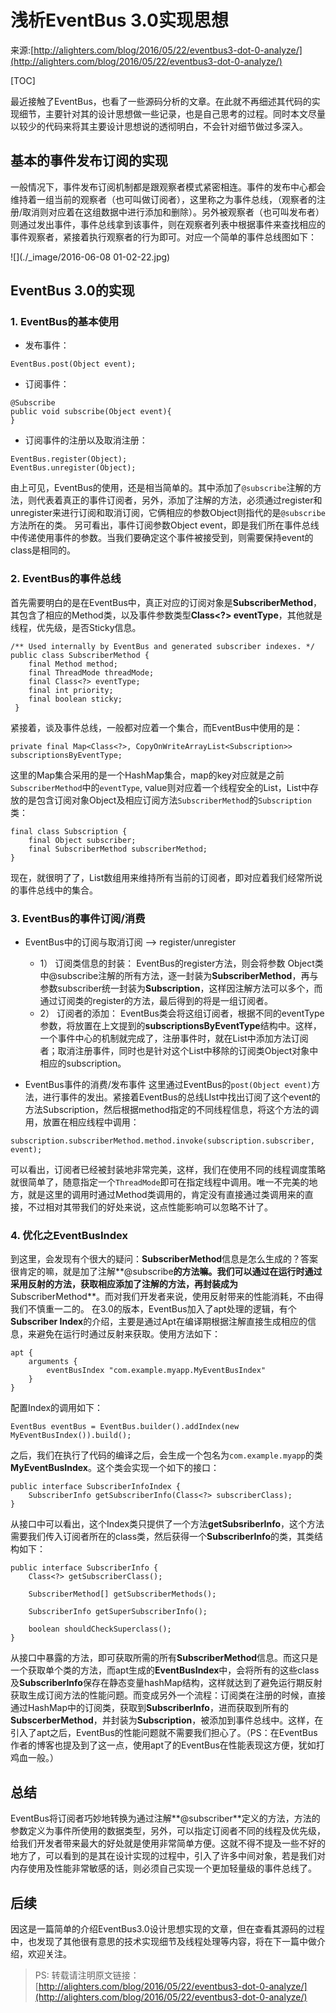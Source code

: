 # 浅析EventBus 3.0实现思想
来源:[http://alighters.com/blog/2016/05/22/eventbus3-dot-0-analyze/](http://alighters.com/blog/2016/05/22/eventbus3-dot-0-analyze/)

[TOC]

最近接触了EventBus，也看了一些源码分析的文章。在此就不再细述其代码的实现细节，主要针对其的设计思想做一些记录，也是自己思考的过程。同时本文尽量以较少的代码来将其主要设计思想说的透彻明白，不会针对细节做过多深入。

## 基本的事件发布订阅的实现

一般情况下，事件发布订阅机制都是跟观察者模式紧密相连。事件的发布中心都会维持着一组当前的观察者（也可叫做订阅者），这里称之为事件总线，（观察者的注册/取消则对应着在这组数据中进行添加和删除）。另外被观察者（也可叫发布者）则通过发出事件，事件总线拿到该事件，则在观察者列表中根据事件来查找相应的事件观察者，紧接着执行观察者的行为即可。对应一个简单的事件总线图如下：

![](./_image/2016-06-08 01-02-22.jpg)

## EventBus 3.0的实现

### 1. EventBus的基本使用
* 发布事件：

```
EventBus.post(Object event);
```

* 订阅事件：

```
@Subscribe
public void subscribe(Object event){
}
```

* 订阅事件的注册以及取消注册：

```
EventBus.register(Object);
EventBus.unregister(Object);
```

由上可见，EventBus的使用，还是相当简单的。其中添加了`@subscribe`注解的方法，则代表着真正的事件订阅者，另外，添加了注解的方法，必须通过register和unregister来进行订阅和取消订阅，它俩相应的参数Object则指代的是`@subscribe`方法所在的类。 另可看出，事件订阅参数Object event，即是我们所在事件总线中传递使用事件的参数。当我们要确定这个事件被接受到，则需要保持event的class是相同的。

### 2. EventBus的事件总线

首先需要明白的是在EventBus中，真正对应的订阅对象是**SubscriberMethod**，其包含了相应的Method类，以及事件参数类型**Class<?> eventType**，其他就是线程，优先级，是否Sticky信息。

```
/** Used internally by EventBus and generated subscriber indexes. */
public class SubscriberMethod {
    final Method method;
    final ThreadMode threadMode;
    final Class<?> eventType;
    final int priority;
    final boolean sticky;
 }
```
紧接着，谈及事件总线，一般都对应着一个集合，而EventBus中使用的是：

```
private final Map<Class<?>, CopyOnWriteArrayList<Subscription>> subscriptionsByEventType;
```

这里的Map集合采用的是一个HashMap集合，map的key对应就是之前`SubscriberMethod`中的`eventType`, value则对应着一个线程安全的List，List中存放的是包含订阅对象Object及相应订阅方法`SubscriberMethod`的`Subscription`类：

```
final class Subscription {
    final Object subscriber;
    final SubscriberMethod subscriberMethod;
}
```

现在，就很明了了，List数组用来维持所有当前的订阅者，即对应着我们经常所说的事件总线中的集合。

### 3. EventBus的事件订阅/消费

* EventBus中的订阅与取消订阅 –> register/unregister
   * 1） 订阅类信息的封装： EventBus的register方法，则会将参数 Object类中@subscribe注解的所有方法，逐一封装为**SubscriberMethod**，再与参数subscriber统一封装为**Subscription**，这样因注解方法可以多个，而通过订阅类的register的方法，最后得到的将是一组订阅者。
   * 2） 订阅者的添加： EventBus类会将这组订阅者，根据不同的eventType参数，将放置在上文提到的**subscriptionsByEventType**结构中。这样，一个事件中心的机制就完成了，注册事件时，就在List中添加方法订阅者；取消注册事件，同时也是针对这个List中移除的订阅类Object对象中相应的subscription。

* EventBus事件的消费/发布事件 这里通过EventBus的`post(Object event)`方法，进行事件的发出。紧接着EventBus的总线LIst中找出订阅了这个event的方法Subscription，然后根据method指定的不同线程信息，将这个方法的调用，放置在相应线程中调用：

```
subscription.subscriberMethod.method.invoke(subscription.subscriber, event);
```

可以看出，订阅者已经被封装地非常完美，这样，我们在使用不同的线程调度策略就很简单了，随意指定一个`ThreadMode`即可在指定线程中调用。唯一不完美的地方，就是这里的调用时通过Method类调用的，肯定没有直接通过类调用来的直接，不过相对其带我们的好处来说，这点性能影响可以忽略不计了。

### 4. 优化之EventBusIndex

到这里，会发现有个很大的疑问：**SubscriberMethod**信息是怎么生成的？答案很肯定的嘛，就是加了注解**@subscribe**的方法嘛。我们可以通过在运行时通过采用反射的方法，获取相应添加了注解的方法，再封装成为**SubscriberMethod**。而对我们开发者来说，使用反射带来的性能消耗，不由得我们不慎重一二的。 在3.0的版本，EventBus加入了apt处理的逻辑，有个**Subscriber Index**的介绍，主要是通过Apt在编译期根据注解直接生成相应的信息，来避免在运行时通过反射来获取。使用方法如下：

```
apt {
    arguments {
        eventBusIndex "com.example.myapp.MyEventBusIndex"
    }
}
```

配置Index的调用如下：

```
EventBus eventBus = EventBus.builder().addIndex(new MyEventBusIndex()).build();
```

之后，我们在执行了代码的编译之后，会生成一个包名为`com.example.myapp`的类**MyEventBusIndex**。这个类会实现一个如下的接口：

```
public interface SubscriberInfoIndex {
    SubscriberInfo getSubscriberInfo(Class<?> subscriberClass);
}
```

从接口中可以看出，这个Index类只提供了一个方法**getSubsriberInfo**，这个方法需要我们传入订阅者所在的class类，然后获得一个**SubscriberInfo**的类，其类结构如下：

```
public interface SubscriberInfo {
    Class<?> getSubscriberClass();

    SubscriberMethod[] getSubscriberMethods();

    SubscriberInfo getSuperSubscriberInfo();

    boolean shouldCheckSuperclass();
}
```

从接口中暴露的方法，即可获取所需的所有**SubscriberMethod**信息。而这只是一个获取单个类的方法，而apt生成的**EventBusIndex**中，会将所有的这些class及**SubscriberInfo**保存在静态变量hashMap结构，这样就达到了避免运行期反射获取生成订阅方法的性能问题。而变成另外一个流程：订阅类在注册的时候，直接通过HashMap中的订阅类，获取到**SubscriberInfo**，进而获取到所有的**SubscerberMethod**，并封装为**Subscription**，被添加到事件总线中。这样，在引入了apt之后，EventBus的性能问题就不需要我们担心了。（PS：在EventBus作者的博客也提及到了这一点，使用apt了的EventBus在性能表现这方便，犹如打鸡血一般。）

## 总结

EventBus将订阅者巧妙地转换为通过注解**@subscriber**定义的方法，方法的参数定义为事件所使用的数据类型，另外，可以指定订阅者不同的线程及优先级，给我们开发者带来最大的好处就是使用非常简单方便。这就不得不提及一些不好的地方了，可以看到的是其在设计实现的过程中，引入了许多中间对象，若是我们对内存使用及性能非常敏感的话，则必须自己实现一个更加轻量级的事件总线了。

## 后续

因这是一篇简单的介绍EventBus3.0设计思想实现的文章，但在查看其源码的过程中，也发现了其他很有意思的技术实现细节及线程处理等内容，将在下一篇中做介绍，欢迎关注。

> PS: 转载请注明原文链接：[http://alighters.com/blog/2016/05/22/eventbus3-dot-0-analyze/](http://alighters.com/blog/2016/05/22/eventbus3-dot-0-analyze/)



